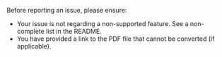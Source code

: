 Before reporting an issue, please ensure:

* Your issue is not regarding a non-supported feature. See a non-complete list in the README.
* You have provided a link to the PDF file that cannot be converted (if applicable).
